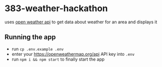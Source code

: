 # 383-weather-hackathon
uses [open weather api](https://openweathermap.org/api) to get data about
weather for an area and displays it

## Running the app
- run `cp .env.example .env`
- enter your https://openweathermap.org/api API key into `.env`
- run `npm i && npm start` to finally start the app

